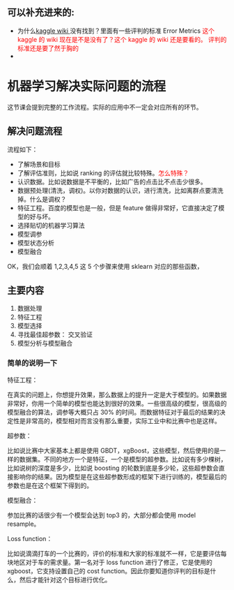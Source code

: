 
## 可以补充进来的:
- 为什么[kaggle wiki ](https://www.kaggle.com/wiki/Metrics)没有找到？里面有一些评判的标准 Error Metrics <span style="color:red;">这个 kaggle 的 wiki 现在是不是没有了？这个 kaggle 的 wiki 还是要看的。 评判的标准还是要了然于胸的</span>
-


# 机器学习解决实际问题的流程

这节课会提到完整的工作流程。实际的应用中不一定会对应所有的环节。


## 解决问题流程

流程如下：

- 了解场景和目标
- 了解评估准则，比如说 ranking 的评估就比较特殊。<span style="color:red;">怎么特殊？</span>
- 认识数据。比如说数据是不平衡的，比如广告的点击比不点击少很多。
- 数据预处理(清洗，调权)。以你对数据的认识，进行清洗，比如离群点要清洗掉。<span style="colosr:red;">什么是调权？</span>
- 特征工程。百度的模型也是一般，但是 feature 做得非常好，它直接决定了模型的好与坏。
- 选择贴切的机器学习算法
- 模型调参
- 模型状态分析
- 模型融合



OK，我们会顺着 1,2,3,4,5 这 5 个步骤来使用 sklearn 对应的那些函数，












## 主要内容

1. 数据处理
2. 特征工程
3. 模型选择
4. 寻找最佳超参数： 交叉验证
5. 模型分析与模型融合


### 简单的说明一下

特征工程：

在真实的问题上，你想提升效果，那么数据上的提升一定是大于模型的。如果数据非常好，你用一个简单的模型也能达到很好的效果。一些很高级的模型，很高级的模型融合的算法，调参等大概只占 30% 的时间。而数据特征对于最后的结果的决定性是非常高的，模型相对而言没有那么重要，实际工业中和比赛中也是这样。

超参数：

比如说比赛中大家基本上都是使用 GBDT，xgBoost，这些模型，然后使用的是一样的数据集。不同的地方一个是特征，一个是模型的超参数。比如说有多少棵树，比如说树的深度是多少，比如说 boosting 的轮数到底是多少轮，这些超参数会直接影响你的结果。因为模型是在这些超参数形成的框架下进行训练的，模型最后的参数也是在这个框架下得到的。

模型融合：

参加比赛的话很少有一个模型会达到 top3 的，大部分都会使用 model resample。

Loss function：

比如说滴滴打车的一个比赛的，评价的标准和大家的标准就不一样，它是要评估每块地区对于车的需求量。第一名对于 loss function 进行了修正，它是使用的 xgboost，它支持设置自己的 cost function。因此你要知道你评判的目标是什么，然后才能针对这个目标进行优化。
